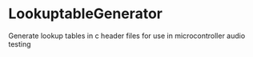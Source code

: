 # LookuptableGenerator
Generate lookup tables in c header files for use in microcontroller audio testing
